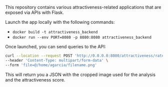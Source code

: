 This repository contains various attractiveness-related applications that are
exposed via APIs with Flask.

Launch the app locally with the following commands:

- `docker build -t attractiveness_backend`
- `docker run --env PORT=8080 -p 8080:8080 attractiveness_backend`

Once launched, you can send queries to the API:

```bash
curl --location --request POST 'http://0.0.0.0:8080/attractiveness/rate' \
--header 'Content-Type: multipart/form-data' \
--form 'file=@/home/agarcia/filename.png'
```

This will return you a JSON with the cropped image used for the analysis and the
attractiveness score.
